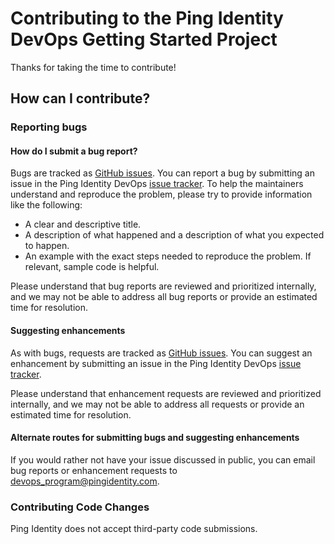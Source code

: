 # Contributing to the Ping Identity DevOps Getting Started Project

Thanks for taking the time to contribute!

## How can I contribute?

### Reporting bugs

#### How do I submit a bug report?

Bugs are tracked as [GitHub issues](https://guides.github.com/features/issues/). You can report a bug by submitting an issue in the Ping Identity DevOps [issue tracker](https://github.com/pingidentity/pingidentity-devops-getting-started/issues). To help the maintainers understand and reproduce the problem, please try to provide information like the following:

* A clear and descriptive title.
* A description of what happened and a description of what you expected to happen.
* An example with the exact steps needed to reproduce the problem. If relevant, sample code is helpful.

Please understand that bug reports are reviewed and prioritized internally, and we may not be able to address all bug reports or provide an estimated time for resolution.

#### Suggesting enhancements

As with bugs, requests are tracked as [GitHub issues](https://guides.github.com/features/issues/). You can suggest an enhancement by submitting an issue in the Ping Identity DevOps [issue tracker](https://github.com/pingidentity/pingidentity-devops-getting-started/issues).

Please understand that enhancement requests are reviewed and prioritized internally, and we may not be able to address all requests or provide an estimated time for resolution.

#### Alternate routes for submitting bugs and suggesting enhancements

If you would rather not have your issue discussed in public, you can email bug reports or enhancement requests to [devops_program@pingidentity.com](mailto:devops_program@pingidentity.com).

### Contributing Code Changes

Ping Identity does not accept third-party code submissions.
